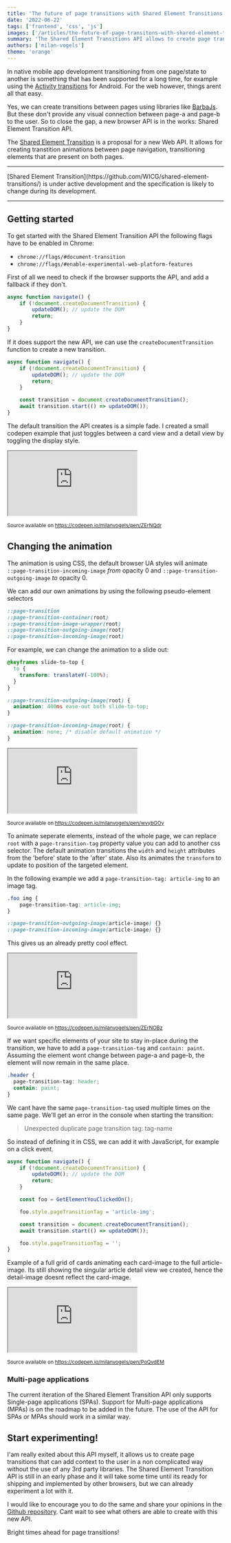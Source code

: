 ```yaml
---
title: 'The future of page transitions with Shared Element Transitions'
date: '2022-06-22'
tags: ['frontend', 'css', 'js']
images: ['/articles/the-future-of-page-transitons-with-shared-element-transitions/header.jpg']
summary: 'The Shared Element Transitions API allows to create page transitions using a browser API that can provide users with a better visual connection beteen page-a and page-b by transitioning shared elements on both pages.'
authors: ['milan-vogels']
theme: 'orange'
---
```


In native mobile app development transitioning from one page/state to another is something that has been supported for a long time, for example using the [Activity transitions](https://developer.android.com/training/transitions/start-activity) for Android. For the web however, things arent all that easy.

Yes, we can create transitions between pages using libraries like [BarbaJs](https://barba.js.org/). But these don't provide any visual connection between page-a and page-b to the user. So to close the gap, a new browser API is in the works: Shared Element Transition API.

The [Shared Element Transition](https://github.com/WICG/shared-element-transitions/) is a proposal for a new Web API. It allows for creating transtition animations between page navigation, transitioning elements that are present on both pages.

---

<div className="p-4 bg-io_orange-100 font-serif">[Shared Element Transition](https://github.com/WICG/shared-element-transitions/) is under active development and the specification is likely to change during its development.</div>

---

## Getting started

To get started with the Shared Element Transition API the following flags have to be enabled in Chrome:

- `chrome://flags/#document-transition`
- `chrome://flags/#enable-experimental-web-platform-features`

First of all we need to check if the browser supports the API, and add a fallback if they don't.

```JavaScript
async function navigate() {
    if (!document.createDocumentTransition) {
        updateDOM(); // update the DOM
        return;
    }
}
```

If it does support the new API, we can use the `createDocumentTransition` function to create a new transition.

```JavaScript
async function navigate() {
    if (!document.createDocumentTransition) {
        updateDOM(); // update the DOM
        return;
    }

    const transition = document.createDocumentTransition();
    await transition.start(() => updateDOM());
}
```

The default transition the API creates is a simple fade. I created a small codepen example that just toggles between a card view and a detail view by toggling the display style.

<div className="md:-mx-32 my-4">
  <div className="relative aspect-w-16 aspect-h-9 border">
    <iframe src="https://codepen.io/milanvogels/full/ZErNQdr" className="absolute inset-0" style={{
      width: "166.66%",
      height: "166.66%",
      transform: "translate(-20%,-20%) scale(.6)",
    }}></iframe>
  </div>
</div>

<small>Source available on https://codepen.io/milanvogels/pen/ZErNQdr</small>

## Changing the animation

The animation is using CSS, the default browser UA styles will animate `::page-transition-incoming-image` _from_ opacity 0 and `::page-transition-outgoing-image` _to_ opacity 0.

We can add our own animations by using the following pseudo-element selectors

```CSS
::page-transition
::page-transition-container(root)
::page-transition-image-wrapper(root)
::page-transition-outgoing-image(root)
::page-transition-incoming-image(root)
```

For example, we can change the animation to a slide out:

```CSS
@keyframes slide-to-top {
  to {
    transform: translateY(-100%);
  }
}

::page-transition-outgoing-image(root) {
  animation: 400ms ease-out both slide-to-top;
}

::page-transition-incoming-image(root) {
  animation: none; /* disable default animation */
}
```

<div className="md:-mx-32 my-4">
  <div className="relative aspect-w-16 aspect-h-9 border">
    <iframe src="https://codepen.io/milanvogels/full/wvybGOy" className="absolute inset-0" style={{
      width: "166.66%",
      height: "166.66%",
      transform: "translate(-20%,-20%) scale(.6)",
    }}></iframe>
  </div>
</div>

<small>Source available on https://codepen.io/milanvogels/pen/wvybGOy</small>

To animate seperate elements, instead of the whole page, we can replace `root` with a `page-transition-tag` property value you can add to another css selector. The default animation transitions the `width` and `height` attributes from the 'before' state to the 'after' state. Also its animates the `transform` to update to position of the targeted element.

In the following example we add a `page-transition-tag: article-img` to an image tag.

```CSS
.foo img {
    page-transition-tag: article-img;
}

::page-transition-outgoing-image(article-image) {}
::page-transition-incoming-image(article-image) {}

```

This gives us an already pretty cool effect.

<div className="md:-mx-32 my-4">
  <div className="relative aspect-w-16 aspect-h-9 border">
    <iframe src="https://codepen.io/milanvogels/full/ZErNOBz" className="absolute inset-0" style={{
      width: "166.66%",
      height: "166.66%",
      transform: "translate(-20%,-20%) scale(.6)",
    }}></iframe>
  </div>
</div>

<small>Source available on https://codepen.io/milanvogels/pen/ZErNOBz</small>

If we want specific elements of your site to stay in-place during the transition, we have to add a `page-transition-tag` and `contain: paint`. Assuming the element wont change between page-a and page-b, the element will now remain in the same place.

```CSS
.header {
  page-transition-tag: header;
  contain: paint;
}

```

We cant have the same `page-transition-tag` used multiple times on the same page. We'll get an error in the console when starting the transition:

> Unexpected duplicate page transition tag: tag-name

So instead of defining it in CSS, we can add it with JavaScript, for example on a click event.

```JavaScript
async function navigate() {
    if (!document.createDocumentTransition) {
        updateDOM(); // update the DOM
        return;
    }

    const foo = GetElementYouClickedOn();

    foo.style.pageTransitionTag = 'article-img';

    const transition = document.createDocumentTransition();
    await transition.start(() => updateDOM());

    foo.style.pageTransitionTag = '';
}
```

Example of a full grid of cards animating each card-image to the full article-image. Its still showing the singular article detail view we created, hence the detail-image doesnt reflect the card-image.

<div className="md:-mx-32 my-4">
  <div className="relative aspect-w-16 aspect-h-9 border">
    <iframe src="https://codepen.io/milanvogels/full/PoQvdEM" className="absolute inset-0" style={{
      width: "166.66%",
      height: "166.66%",
      transform: "translate(-20%,-20%) scale(.6)",
    }}></iframe>
  </div>
</div>

<small>Source available on https://codepen.io/milanvogels/pen/PoQvdEM</small>

### Multi-page applications

The current iteration of the Shared Element Transition API only supports Single-page applications (SPAs). Support for Multi-page applications (MPAs) is on the roadmap to be added in the future. The use of the API for SPAs or MPAs should work in a similar way.

## Start experimenting!

I'am really exited about this API myself, it allows us to create page transitions that can add context to the user in a non complicated way without the use of any 3rd party libraries. The Shared Element Transition API is still in an early phase and it will take some time until its ready for shipping and implemented by other browsers, but we can already experiment a lot with it.

I would like to encourage you to do the same and share your opinions in the [Github repository](https://github.com/WICG/shared-element-transitions). Cant wait to see what others are able to create with this new API.

Bright times ahead for page transitions!
